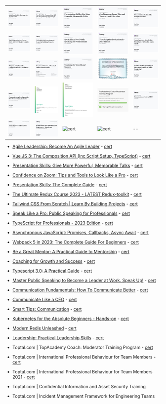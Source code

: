 | | | | | |
|--|--|--|--|--|
|![cert](./images/1.jpg)|![cert](./images/2.jpg)|![cert](./images/3.jpg)|![cert](./images/4.jpg)|![cert](./images/5.jpg)|
|![cert](./images/6.jpg)|![cert](./images/7.jpg)|![cert](./images/8.jpg)|![cert](./images/9.jpg)|![cert](./images/10.jpg)|
|![cert](./images/11.jpg)|![cert](./images/12.jpg)|![cert](./images/13.jpg)|![cert](./images/14.jpg)|![cert](./images/15.jpg)|
|![cert](./images/16.jpg)|![cert](./images/17.jpeg)|![cert](./images/18.jpeg)|![cert](./images/19.jpeg)|![cert](./images/20.jpg)|
|![cert](./images/21.jpg)|![cert](./images/22.jpg)|![cert](./images/23.jpg)|![cert](./images/24.jpg)|--|

- [Agile Leadership: Become An Agile Leader](https://www.udemy.com/certificate/UC-fdb829fc-6759-4bed-8248-15081f99ffd2) - [cert](./images/1.jpg)
- [Vue JS 3: The Composition API (Inc Script Setup, TypeScript)](https://www.udemy.com/certificate/UC-3d6f3ee6-fcbb-47b7-9056-775d598beba5) - [cert](./images/2.jpg)
- [Presentation Skills: Give More Powerful, Memorable Talks](https://www.udemy.com/certificate/UC-8ad2cc19-419a-47b7-91b8-585c83a79c25) - [cert](./images/3.jpg)
- [Confidence on Zoom: Tips and Tools to Look Like a Pro](https://www.udemy.com/certificate/UC-5931a0bf-7712-4480-a964-a05842cb43d0)  - [cert](./images/4.jpg)
- [Presentation Skills: The Complete Guide](https://www.udemy.com/certificate/UC-ec2f78f7-c0ed-4809-9598-912726a5ef01) - [cert](./images/5.jpg)
- [The Ultimate Redux Course 2023 - LATEST Redux-toolkit](https://www.udemy.com/certificate/UC-6ef424ae-6c1e-4a9a-8181-7b9d7d46cbd9) - [cert](./images/6.jpg)
- [Tailwind CSS From Scratch | Learn By Building Projects](https://www.udemy.com/certificate/UC-a2e28478-3b21-432d-b863-ad9ba9a525e3) - [cert](./images/7.jpg)
- [Speak Like a Pro: Public Speaking for Professionals](https://www.udemy.com/certificate/UC-814efedb-1407-40e3-9462-dcae9aa977e6) - [cert](./images/8.jpg)
- [TypeScript for Professionals - 2023 Edition](https://www.udemy.com/certificate/UC-26d496c8-1b0d-43cb-a757-55f31dc24eb0) - [cert](./images/9.jpg)
- [Asynchronous JavaScript: Promises, Callbacks, Async Await](https://www.udemy.com/certificate/UC-949565a7-eecf-4caa-9058-924463ae0e55) - [cert](./images/10.jpg)
- [Webpack 5 in 2023: The Complete Guide For Beginners](https://www.udemy.com/certificate/UC-b86a8392-ed0c-4fdf-8fbf-0edf7ad3f9d7) - [cert](./images/11.jpg)
- [Be a Great Mentor: A Practical Guide to Mentorship](https://www.udemy.com/certificate/UC-7b89a36d-400d-4f2c-8f84-f8860de59435) - [cert](./images/12.jpg)
- [Coaching for Growth and Success](https://www.udemy.com/certificate/UC-bb611b28-f763-4d54-84f6-3812989e9133) - [cert](./images/13.jpg)
- [Typescript 3.0: A Practical Guide](https://www.udemy.com/certificate/UC-d374de9e-484f-4246-8f59-191e688acd71) - [cert](./images/14.jpg)
- [Master Public Speaking to Become a Leader at Work. Speak Up!](https://udemy.com/certificate/UC-0ff12d0e-c0ee-4ff0-a679-f8bffda977cf) - [cert](./images/15.jpg)
- [Communication Fundamentals: How To Communicate Better](https://udemy.com/certificate/UC-dd8e4509-4bb8-4acd-8617-d15baafd15ec) - [cert](./images/16.jpg)
- [Communicate Like a CEO](https://udemy.com/certificate/UC-8d79fd4f-3664-4e8c-8e26-68c0199b6c66) - [cert](./images/20.jpg)
- [Smart Tips: Communication](https://udemy.com/certificate/UC-b7a8a356-62a8-4215-9836-e910fa0f3408) - [cert](./images/21.jpg)
- [Kubernetes for the Absolute Beginners - Hands-on](https://udemy.com/certificate/UC-0164a30e-3348-4467-95e1-ce50c15452fd/) - [cert](./images/22.jpg)
- [Modern Redis Unleashed](https://www.udemy.com/certificate/UC-213e7231-c73e-4357-9e06-dca241e5ac18) - [cert](./images/23.png)
- [Leadership: Practical Leadership Skills](https://www.udemy.com/certificate/UC-bb131500-d70c-47e3-a1e5-45ba47e6e506) - [cert](./images/24.png)

- Toptal.com | TopAcademy Coach: Moderator Training Program - [cert](./images/19.jpeg)
- Toptal.com | International Professional Behaviour for Team Members - [cert](./images/18.jpeg)
- Toptal.com | International Professional Behaviour for Team Members 2021 - [cert](./images/17.jpeg)
- Toptal.com | Confidential Information and Asset Security Training
- Toptal.com | Incident Management Framework for Engineering Teams
